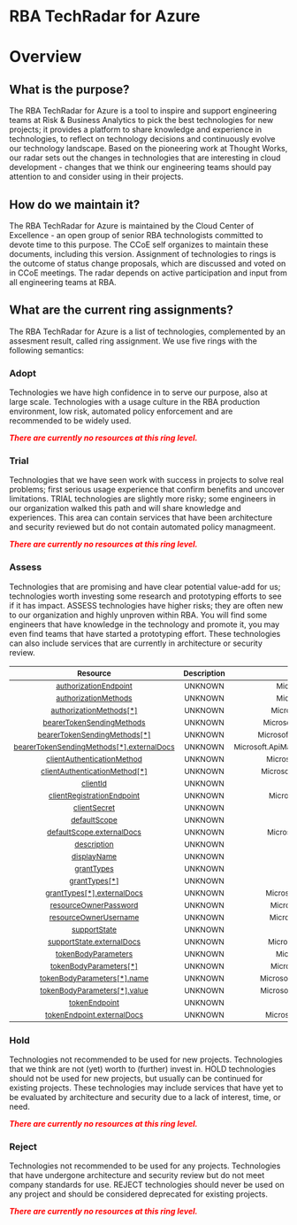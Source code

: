 
RBA TechRadar for Azure
=======================

# Overview

## What is the purpose?


The RBA TechRadar for Azure is a tool to inspire and support engineering teams at Risk & Business Analytics to pick the best technologies for new projects; it provides a platform to share knowledge and experience in technologies, to reflect on technology decisions and continuously evolve our technology landscape.  Based on the pioneering work at Thought Works, our radar sets out the changes in technologies that are interesting in cloud development - changes that we think our engineering teams should pay attention to and consider using in their projects.
## How do we maintain it?


The RBA TechRadar for Azure is maintained by the Cloud Center of Excellence - an open group of senior RBA technologists committed to devote time to this purpose.  The CCoE self organizes to maintain these documents, including this version.  Assignment of technologies to rings is the outcome of status change proposals, which are discussed and voted on in CCoE meetings.  The radar depends on active participation and input from all engineering teams at RBA.
## What are the current ring assignments?


The RBA TechRadar for Azure is a list of technologies, complemented by an assesment result, called ring assignment.  We use five rings with the following semantics:
### Adopt


Technologies we have high confidence in to serve our purpose, also at large scale.  Technologies with a usage culture in the RBA production environment, low risk, automated policy enforcement and are recommended to be widely used.  
  
***<font color="red"> There are currently no resources at this ring level. </font>***
### Trial


Technologies that we have seen work with success in projects to solve real problems;  first serious usage experience that confirm benefits and uncover limitations.  TRIAL technologies are slightly more risky; some engineers in our organization walked this path and will share knowledge and experiences.  This area can contain services that have been architecture and security reviewed but do not contain automated policy managmeent.  
  
***<font color="red"> There are currently no resources at this ring level. </font>***
### Assess


Technologies that are promising and have clear potential value-add for us; technologies worth investing some research and prototyping efforts to see if it has impact.  ASSESS technologies have higher risks;  they are often new to our organization and highly unproven within RBA.  You will find some engineers that have knowledge in the technology and promote it, you may even find teams that have started a prototyping effort.  These technologies can also include services that are currently in architecture or security review.  

|<sub>Resource</sub>|<sub>Description</sub>|<sub>Path</sub>|<sub>Status</sub>|
| :---: | :---: | :---: | :---: |
|<sub>[authorizationEndpoint](https://github.com/openrba/python-azure-techradar/tree/master/Microsoft.ApiManagement/service/authorizationServers/authorizationEndpoint)</sub>|<sub>UNKNOWN</sub>|<sub>Microsoft.ApiManagement/service/authorizationServers/authorizationEndpoint</sub>|<sub>ASSESS</sub>|
|<sub>[authorizationMethods](https://github.com/openrba/python-azure-techradar/tree/master/Microsoft.ApiManagement/service/authorizationServers/authorizationMethods)</sub>|<sub>UNKNOWN</sub>|<sub>Microsoft.ApiManagement/service/authorizationServers/authorizationMethods</sub>|<sub>ASSESS</sub>|
|<sub>[authorizationMethods[*]](https://github.com/openrba/python-azure-techradar/tree/master/Microsoft.ApiManagement/service/authorizationServers/authorizationMethods[*])</sub>|<sub>UNKNOWN</sub>|<sub>Microsoft.ApiManagement/service/authorizationServers/authorizationMethods[*]</sub>|<sub>ASSESS</sub>|
|<sub>[bearerTokenSendingMethods](https://github.com/openrba/python-azure-techradar/tree/master/Microsoft.ApiManagement/service/authorizationServers/bearerTokenSendingMethods)</sub>|<sub>UNKNOWN</sub>|<sub>Microsoft.ApiManagement/service/authorizationServers/bearerTokenSendingMethods</sub>|<sub>ASSESS</sub>|
|<sub>[bearerTokenSendingMethods[*]](https://github.com/openrba/python-azure-techradar/tree/master/Microsoft.ApiManagement/service/authorizationServers/bearerTokenSendingMethods[*])</sub>|<sub>UNKNOWN</sub>|<sub>Microsoft.ApiManagement/service/authorizationServers/bearerTokenSendingMethods[*]</sub>|<sub>ASSESS</sub>|
|<sub>[bearerTokenSendingMethods[*].externalDocs](https://github.com/openrba/python-azure-techradar/tree/master/Microsoft.ApiManagement/service/authorizationServers/bearerTokenSendingMethods[*].externalDocs)</sub>|<sub>UNKNOWN</sub>|<sub>Microsoft.ApiManagement/service/authorizationServers/bearerTokenSendingMethods[*].externalDocs</sub>|<sub>ASSESS</sub>|
|<sub>[clientAuthenticationMethod](https://github.com/openrba/python-azure-techradar/tree/master/Microsoft.ApiManagement/service/authorizationServers/clientAuthenticationMethod)</sub>|<sub>UNKNOWN</sub>|<sub>Microsoft.ApiManagement/service/authorizationServers/clientAuthenticationMethod</sub>|<sub>ASSESS</sub>|
|<sub>[clientAuthenticationMethod[*]](https://github.com/openrba/python-azure-techradar/tree/master/Microsoft.ApiManagement/service/authorizationServers/clientAuthenticationMethod[*])</sub>|<sub>UNKNOWN</sub>|<sub>Microsoft.ApiManagement/service/authorizationServers/clientAuthenticationMethod[*]</sub>|<sub>ASSESS</sub>|
|<sub>[clientId](https://github.com/openrba/python-azure-techradar/tree/master/Microsoft.ApiManagement/service/authorizationServers/clientId)</sub>|<sub>UNKNOWN</sub>|<sub>Microsoft.ApiManagement/service/authorizationServers/clientId</sub>|<sub>ASSESS</sub>|
|<sub>[clientRegistrationEndpoint](https://github.com/openrba/python-azure-techradar/tree/master/Microsoft.ApiManagement/service/authorizationServers/clientRegistrationEndpoint)</sub>|<sub>UNKNOWN</sub>|<sub>Microsoft.ApiManagement/service/authorizationServers/clientRegistrationEndpoint</sub>|<sub>ASSESS</sub>|
|<sub>[clientSecret](https://github.com/openrba/python-azure-techradar/tree/master/Microsoft.ApiManagement/service/authorizationServers/clientSecret)</sub>|<sub>UNKNOWN</sub>|<sub>Microsoft.ApiManagement/service/authorizationServers/clientSecret</sub>|<sub>ASSESS</sub>|
|<sub>[defaultScope](https://github.com/openrba/python-azure-techradar/tree/master/Microsoft.ApiManagement/service/authorizationServers/defaultScope)</sub>|<sub>UNKNOWN</sub>|<sub>Microsoft.ApiManagement/service/authorizationServers/defaultScope</sub>|<sub>ASSESS</sub>|
|<sub>[defaultScope.externalDocs](https://github.com/openrba/python-azure-techradar/tree/master/Microsoft.ApiManagement/service/authorizationServers/defaultScope.externalDocs)</sub>|<sub>UNKNOWN</sub>|<sub>Microsoft.ApiManagement/service/authorizationServers/defaultScope.externalDocs</sub>|<sub>ASSESS</sub>|
|<sub>[description](https://github.com/openrba/python-azure-techradar/tree/master/Microsoft.ApiManagement/service/authorizationServers/description)</sub>|<sub>UNKNOWN</sub>|<sub>Microsoft.ApiManagement/service/authorizationServers/description</sub>|<sub>ASSESS</sub>|
|<sub>[displayName](https://github.com/openrba/python-azure-techradar/tree/master/Microsoft.ApiManagement/service/authorizationServers/displayName)</sub>|<sub>UNKNOWN</sub>|<sub>Microsoft.ApiManagement/service/authorizationServers/displayName</sub>|<sub>ASSESS</sub>|
|<sub>[grantTypes](https://github.com/openrba/python-azure-techradar/tree/master/Microsoft.ApiManagement/service/authorizationServers/grantTypes)</sub>|<sub>UNKNOWN</sub>|<sub>Microsoft.ApiManagement/service/authorizationServers/grantTypes</sub>|<sub>ASSESS</sub>|
|<sub>[grantTypes[*]](https://github.com/openrba/python-azure-techradar/tree/master/Microsoft.ApiManagement/service/authorizationServers/grantTypes[*])</sub>|<sub>UNKNOWN</sub>|<sub>Microsoft.ApiManagement/service/authorizationServers/grantTypes[*]</sub>|<sub>ASSESS</sub>|
|<sub>[grantTypes[*].externalDocs](https://github.com/openrba/python-azure-techradar/tree/master/Microsoft.ApiManagement/service/authorizationServers/grantTypes[*].externalDocs)</sub>|<sub>UNKNOWN</sub>|<sub>Microsoft.ApiManagement/service/authorizationServers/grantTypes[*].externalDocs</sub>|<sub>ASSESS</sub>|
|<sub>[resourceOwnerPassword](https://github.com/openrba/python-azure-techradar/tree/master/Microsoft.ApiManagement/service/authorizationServers/resourceOwnerPassword)</sub>|<sub>UNKNOWN</sub>|<sub>Microsoft.ApiManagement/service/authorizationServers/resourceOwnerPassword</sub>|<sub>ASSESS</sub>|
|<sub>[resourceOwnerUsername](https://github.com/openrba/python-azure-techradar/tree/master/Microsoft.ApiManagement/service/authorizationServers/resourceOwnerUsername)</sub>|<sub>UNKNOWN</sub>|<sub>Microsoft.ApiManagement/service/authorizationServers/resourceOwnerUsername</sub>|<sub>ASSESS</sub>|
|<sub>[supportState](https://github.com/openrba/python-azure-techradar/tree/master/Microsoft.ApiManagement/service/authorizationServers/supportState)</sub>|<sub>UNKNOWN</sub>|<sub>Microsoft.ApiManagement/service/authorizationServers/supportState</sub>|<sub>ASSESS</sub>|
|<sub>[supportState.externalDocs](https://github.com/openrba/python-azure-techradar/tree/master/Microsoft.ApiManagement/service/authorizationServers/supportState.externalDocs)</sub>|<sub>UNKNOWN</sub>|<sub>Microsoft.ApiManagement/service/authorizationServers/supportState.externalDocs</sub>|<sub>ASSESS</sub>|
|<sub>[tokenBodyParameters](https://github.com/openrba/python-azure-techradar/tree/master/Microsoft.ApiManagement/service/authorizationServers/tokenBodyParameters)</sub>|<sub>UNKNOWN</sub>|<sub>Microsoft.ApiManagement/service/authorizationServers/tokenBodyParameters</sub>|<sub>ASSESS</sub>|
|<sub>[tokenBodyParameters[*]](https://github.com/openrba/python-azure-techradar/tree/master/Microsoft.ApiManagement/service/authorizationServers/tokenBodyParameters[*])</sub>|<sub>UNKNOWN</sub>|<sub>Microsoft.ApiManagement/service/authorizationServers/tokenBodyParameters[*]</sub>|<sub>ASSESS</sub>|
|<sub>[tokenBodyParameters[*].name](https://github.com/openrba/python-azure-techradar/tree/master/Microsoft.ApiManagement/service/authorizationServers/tokenBodyParameters[*].name)</sub>|<sub>UNKNOWN</sub>|<sub>Microsoft.ApiManagement/service/authorizationServers/tokenBodyParameters[*].name</sub>|<sub>ASSESS</sub>|
|<sub>[tokenBodyParameters[*].value](https://github.com/openrba/python-azure-techradar/tree/master/Microsoft.ApiManagement/service/authorizationServers/tokenBodyParameters[*].value)</sub>|<sub>UNKNOWN</sub>|<sub>Microsoft.ApiManagement/service/authorizationServers/tokenBodyParameters[*].value</sub>|<sub>ASSESS</sub>|
|<sub>[tokenEndpoint](https://github.com/openrba/python-azure-techradar/tree/master/Microsoft.ApiManagement/service/authorizationServers/tokenEndpoint)</sub>|<sub>UNKNOWN</sub>|<sub>Microsoft.ApiManagement/service/authorizationServers/tokenEndpoint</sub>|<sub>ASSESS</sub>|
|<sub>[tokenEndpoint.externalDocs](https://github.com/openrba/python-azure-techradar/tree/master/Microsoft.ApiManagement/service/authorizationServers/tokenEndpoint.externalDocs)</sub>|<sub>UNKNOWN</sub>|<sub>Microsoft.ApiManagement/service/authorizationServers/tokenEndpoint.externalDocs</sub>|<sub>ASSESS</sub>|

### Hold


Technologies not recommended to be used for new projects. Technologies that we think are not (yet) worth to (further) invest in.  HOLD technologies should not be used for new projects, but usually can be continued for existing projects.  These technologies may include services that have yet to be evaluated by architecture and security due to a lack of interest, time, or need.  
  
***<font color="red"> There are currently no resources at this ring level. </font>***
### Reject


Technologies not recommended to be used for any projects. Technologies that have undergone architecture and security review but do not meet company standards for use.  REJECT technologies should never be used on any project and should be considered deprecated for existing projects.  
  
***<font color="red"> There are currently no resources at this ring level. </font>***